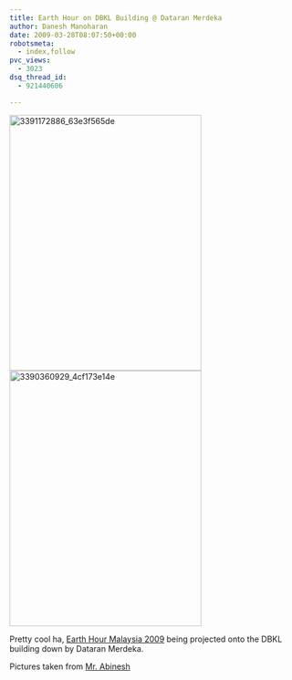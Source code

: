 ```yaml
---
title: Earth Hour on DBKL Building @ Dataran Merdeka
author: Danesh Manoharan
date: 2009-03-28T08:07:50+00:00
robotsmeta:
  - index,follow
pvc_views:
  - 3023
dsq_thread_id:
  - 921440606

---
```

<img loading="lazy" class="alignnone size-full wp-image-1336" title="3391172886_63e3f565de" src="/wp-content/uploads/2009/03/3391172886_63e3f565de.jpg" alt="3391172886_63e3f565de" width="336" height="448" />

<img loading="lazy" class="alignnone size-full wp-image-1335" title="3390360929_4cf173e14e" src="/wp-content/uploads/2009/03/3390360929_4cf173e14e.jpg" alt="3390360929_4cf173e14e" width="336" height="448" /> 

Pretty cool ha, [Earth Hour Malaysia 2009][1] being projected onto the DBKL building down by Dataran Merdeka.

Pictures taken from [Mr. Abinesh][2]

 [1]: /posts/earth-hour-malaysia-2009-turn-your-lights-off/
 [2]: http://www.abinesh.com/delirium/posts/giant-earth-hour-projection/
